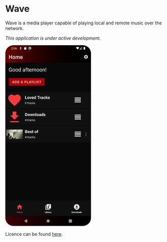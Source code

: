 # Wave

Wave is a media player capable of playing local and remote music over the network.

_This application is under active development._

<img src="misc/images/app_home.png" alt="Wave Media Player" width="270"/>

Licence can be found [here](LICENCE.md).
